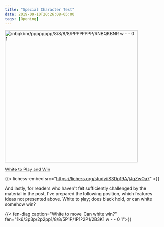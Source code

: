 ```yaml
---
title: "Special Character Test"
date: 2019-09-10T20:26:08-05:00
tags: [Opening]
---
```

<a href='https://www.apronus.com/chess/pgnviewer/?p=ARNBQKBNRPPPPPPPP________________________________pppppppprnbqkbnr'
 target='_blank' rel='noopener'><img
  alt='rnbqkbnr/pppppppp/8/8/8/8/PPPPPPPP/RNBQKBNR w - - 0 1'
  width='426' height='426'
  style='max-width:100%; height:auto; border:0;'
  src='https://chessdiagram.online/stagram.php?d=_RNBQKBNRPPPPPPPP________________________________pppppppprnbqkbnr&p=49&s=0&c=E0E0E0FFFFFF969696000000&r=FFFFFF&z=w'
/></a>

[White to Play and Win](https://tinyurl.com/yafxm5nz)

{{< lichess-embed src="https://lichess.org/study/iS3Dp19A/jJqZwOa7" >}} 


And lastly, for readers who haven't felt sufficiently challenged by the material in the post, I've prepared the following position, which features ideas not presented above. White to play; does black hold, or can white somehow win?

{{< fen-diag caption="White to move. Can white win?" fen="1k6/3p3p/2p2pp1/8/8/5P1P/1P1P2P1/2B3K1 w - - 0 1">}}
